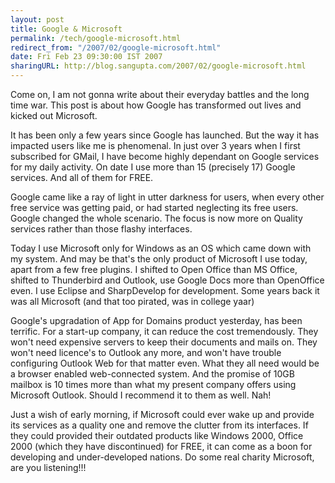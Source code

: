 ```yaml
---
layout: post
title: Google & Microsoft
permalink: /tech/google-microsoft.html
redirect_from: "/2007/02/google-microsoft.html"
date: Fri Feb 23 09:30:00 IST 2007
sharingURL: http://blog.sangupta.com/2007/02/google-microsoft.html
---
```


Come on, I am not gonna write about their everyday battles and the long time war. This 
post is about how Google has transformed out lives and kicked out Microsoft.

<!-- break here -->

It has been only a few years since Google has launched. But the way it has impacted 
users like me is phenomenal. In just over 3 years when I first subscribed for GMail, I 
have become highly dependant on Google services for my daily activity. On date I use 
more than 15 (precisely 17) Google services. And all of them for FREE.

Google came like a ray of light in utter darkness for users, when every other free service 
was getting paid, or had started neglecting its free users. Google changed the whole 
scenario. The focus is now more on Quality services rather than those flashy interfaces.

Today I use Microsoft only for Windows as an OS which came down with my system. And may 
be that's the only product of Microsoft I use today, apart from a few free plugins. I 
shifted to Open Office than MS Office, shifted to Thunderbird and Outlook, use Google 
Docs more than OpenOffice even. I use Eclipse and SharpDevelop for development. Some 
years back it was all Microsoft (and that too pirated, was in college yaar)

Google's upgradation of App for Domains product yesterday, has been terrific. For a start-up 
company, it can reduce the cost tremendously. They won't need expensive servers to keep 
their documents and mails on. They won't need licence's to Outlook any more, and won't 
have trouble configuring Outlook Web for that matter even. What they all need would be a 
browser enabled web-connected system. And the promise of 10GB mailbox is 10 times more 
than what my present company offers using Microsoft Outlook. Should I recommend it to 
them as well. Nah!

Just a wish of early morning, if Microsoft could ever wake up and provide its services as 
a quality one and remove the clutter from its interfaces. If they could provided their 
outdated products like Windows 2000, Office 2000 (which they have discontinued) for FREE, 
it can come as a boon for developing and under-developed nations. Do some real charity 
Microsoft, are you listening!!!
